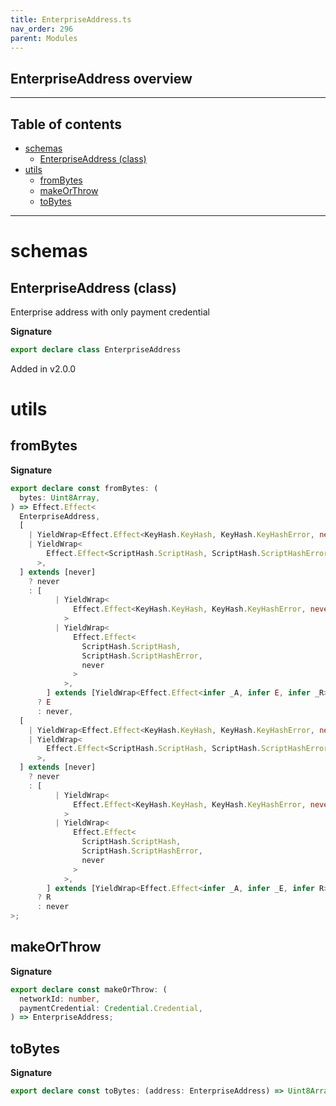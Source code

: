 ```yaml
---
title: EnterpriseAddress.ts
nav_order: 296
parent: Modules
---
```


## EnterpriseAddress overview

---

<h2 class="text-delta">Table of contents</h2>

- [schemas](#schemas)
  - [EnterpriseAddress (class)](#enterpriseaddress-class)
- [utils](#utils)
  - [fromBytes](#frombytes)
  - [makeOrThrow](#makeorthrow)
  - [toBytes](#tobytes)

---

# schemas

## EnterpriseAddress (class)

Enterprise address with only payment credential

**Signature**

```ts
export declare class EnterpriseAddress
```

Added in v2.0.0

# utils

## fromBytes

**Signature**

```ts
export declare const fromBytes: (
  bytes: Uint8Array,
) => Effect.Effect<
  EnterpriseAddress,
  [
    | YieldWrap<Effect.Effect<KeyHash.KeyHash, KeyHash.KeyHashError, never>>
    | YieldWrap<
        Effect.Effect<ScriptHash.ScriptHash, ScriptHash.ScriptHashError, never>
      >,
  ] extends [never]
    ? never
    : [
          | YieldWrap<
              Effect.Effect<KeyHash.KeyHash, KeyHash.KeyHashError, never>
            >
          | YieldWrap<
              Effect.Effect<
                ScriptHash.ScriptHash,
                ScriptHash.ScriptHashError,
                never
              >
            >,
        ] extends [YieldWrap<Effect.Effect<infer _A, infer E, infer _R>>]
      ? E
      : never,
  [
    | YieldWrap<Effect.Effect<KeyHash.KeyHash, KeyHash.KeyHashError, never>>
    | YieldWrap<
        Effect.Effect<ScriptHash.ScriptHash, ScriptHash.ScriptHashError, never>
      >,
  ] extends [never]
    ? never
    : [
          | YieldWrap<
              Effect.Effect<KeyHash.KeyHash, KeyHash.KeyHashError, never>
            >
          | YieldWrap<
              Effect.Effect<
                ScriptHash.ScriptHash,
                ScriptHash.ScriptHashError,
                never
              >
            >,
        ] extends [YieldWrap<Effect.Effect<infer _A, infer _E, infer R>>]
      ? R
      : never
>;
```

## makeOrThrow

**Signature**

```ts
export declare const makeOrThrow: (
  networkId: number,
  paymentCredential: Credential.Credential,
) => EnterpriseAddress;
```

## toBytes

**Signature**

```ts
export declare const toBytes: (address: EnterpriseAddress) => Uint8Array;
```
